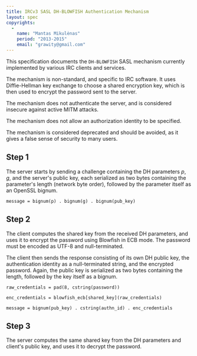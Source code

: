```yaml
---
title: IRCv3 SASL DH-BLOWFISH Authentication Mechanism
layout: spec
copyrights:
  -
    name: "Mantas Mikulėnas"
    period: "2013-2015"
    email: "grawity@gmail.com"
---
```

This specification documents the `DH-BLOWFISH` SASL mechanism currently
implemented by various IRC clients and services.

The mechanism is non-standard, and specific to IRC software. It uses
Diffie-Hellman key exchange to choose a shared encryption key, which is then
used to encrypt the password sent to the server.

The mechanism does not authenticate the server, and is considered insecure against active MITM attacks.

The mechanism does not allow an authorization identity to be specified.

The mechanism is considered deprecated and should be avoided, as it gives a false sense of security to many users.

## Step 1

The server starts by sending a challenge containing the DH parameters _p_, _g_,
and the server's public key, each serialized as two bytes containing the
parameter's length (network byte order), followed by the parameter itself as an
OpenSSL bignum.

    message = bignum(p) . bignum(g) . bignum(pub_key)

## Step 2

The client computes the shared key from the received DH parameters, and uses it
to encrypt the password using Blowfish in ECB mode. The password must be
encoded as UTF-8 and null-terminated.

The client then sends the response consisting of its own DH public key, the
authentication identity as a null-terminated string, and the encrypted
password. Again, the public key is serialized as two bytes containing the
length, followed by the key itself as a bignum.

    raw_credentials = pad(8, cstring(password))

    enc_credentials = blowfish_ecb[shared_key](raw_credentials)

    message = bignum(pub_key) . cstring(authn_id) . enc_credentials

## Step 3

The server computes the same shared key from the DH parameters and client's
public key, and uses it to decrypt the password.
